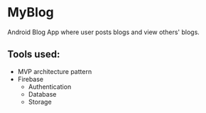 # MyBlog
Android Blog App where user posts blogs and view others' blogs.

## Tools used:
- MVP architecture pattern
- Firebase
  - Authentication
  - Database
  - Storage
